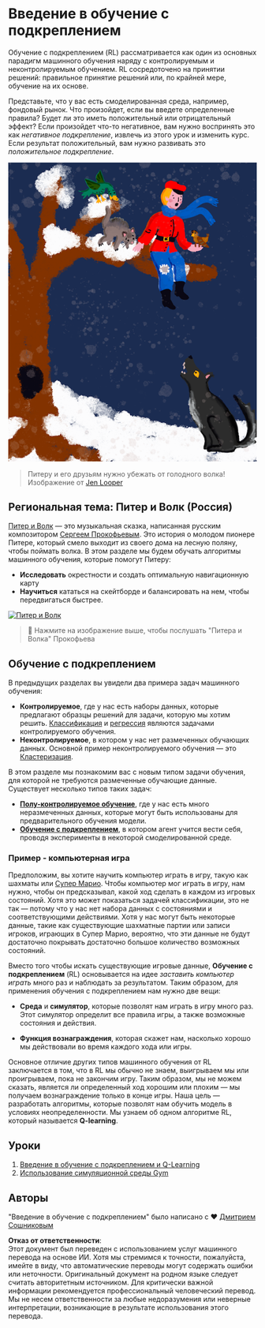 # Введение в обучение с подкреплением

Обучение с подкреплением (RL) рассматривается как один из основных парадигм машинного обучения наряду с контролируемым и неконтролируемым обучением. RL сосредоточено на принятии решений: правильное принятие решений или, по крайней мере, обучение на их основе.

Представьте, что у вас есть смоделированная среда, например, фондовый рынок. Что произойдет, если вы введете определенные правила? Будет ли это иметь положительный или отрицательный эффект? Если произойдет что-то негативное, вам нужно воспринять это как _негативное подкрепление_, извлечь из этого урок и изменить курс. Если результат положительный, вам нужно развивать это _положительное подкрепление_.

![питер и волк](../../../translated_images/peter.779730f9ba3a8a8d9290600dcf55f2e491c0640c785af7ac0d64f583c49b8864.ru.png)

> Питеру и его друзьям нужно убежать от голодного волка! Изображение от [Jen Looper](https://twitter.com/jenlooper)

## Региональная тема: Питер и Волк (Россия)

[Питер и Волк](https://en.wikipedia.org/wiki/Peter_and_the_Wolf) — это музыкальная сказка, написанная русским композитором [Сергеем Прокофьевым](https://en.wikipedia.org/wiki/Sergei_Prokofiev). Это история о молодом пионере Питере, который смело выходит из своего дома на лесную поляну, чтобы поймать волка. В этом разделе мы будем обучать алгоритмы машинного обучения, которые помогут Питеру:

- **Исследовать** окрестности и создать оптимальную навигационную карту
- **Научиться** кататься на скейтборде и балансировать на нем, чтобы передвигаться быстрее.

[![Питер и Волк](https://img.youtube.com/vi/Fmi5zHg4QSM/0.jpg)](https://www.youtube.com/watch?v=Fmi5zHg4QSM)

> 🎥 Нажмите на изображение выше, чтобы послушать "Питера и Волка" Прокофьева

## Обучение с подкреплением

В предыдущих разделах вы увидели два примера задач машинного обучения:

- **Контролируемое**, где у нас есть наборы данных, которые предлагают образцы решений для задачи, которую мы хотим решить. [Классификация](../4-Classification/README.md) и [регрессия](../2-Regression/README.md) являются задачами контролируемого обучения.
- **Неконтролируемое**, в котором у нас нет размеченных обучающих данных. Основной пример неконтролируемого обучения — это [Кластеризация](../5-Clustering/README.md).

В этом разделе мы познакомим вас с новым типом задачи обучения, для которой не требуются размеченные обучающие данные. Существует несколько типов таких задач:

- **[Полу-контролируемое обучение](https://wikipedia.org/wiki/Semi-supervised_learning)**, где у нас есть много неразмеченных данных, которые могут быть использованы для предварительного обучения модели.
- **[Обучение с подкреплением](https://wikipedia.org/wiki/Reinforcement_learning)**, в котором агент учится вести себя, проводя эксперименты в некоторой смоделированной среде.

### Пример - компьютерная игра

Предположим, вы хотите научить компьютер играть в игру, такую как шахматы или [Супер Марио](https://wikipedia.org/wiki/Super_Mario). Чтобы компьютер мог играть в игру, нам нужно, чтобы он предсказывал, какой ход сделать в каждом из игровых состояний. Хотя это может показаться задачей классификации, это не так — потому что у нас нет набора данных с состояниями и соответствующими действиями. Хотя у нас могут быть некоторые данные, такие как существующие шахматные партии или записи игроков, играющих в Супер Марио, вероятно, что эти данные не будут достаточно покрывать достаточно большое количество возможных состояний.

Вместо того чтобы искать существующие игровые данные, **Обучение с подкреплением** (RL) основывается на идее *заставить компьютер играть* много раз и наблюдать за результатом. Таким образом, для применения обучения с подкреплением нам нужно две вещи:

- **Среда** и **симулятор**, которые позволят нам играть в игру много раз. Этот симулятор определит все правила игры, а также возможные состояния и действия.

- **Функция вознаграждения**, которая скажет нам, насколько хорошо мы действовали во время каждого хода или игры.

Основное отличие других типов машинного обучения от RL заключается в том, что в RL мы обычно не знаем, выигрываем мы или проигрываем, пока не закончим игру. Таким образом, мы не можем сказать, является ли определенный ход хорошим или плохим — мы получаем вознаграждение только в конце игры. Наша цель — разработать алгоритмы, которые позволят нам обучить модель в условиях неопределенности. Мы узнаем об одном алгоритме RL, который называется **Q-learning**.

## Уроки

1. [Введение в обучение с подкреплением и Q-Learning](1-QLearning/README.md)
2. [Использование симуляционной среды Gym](2-Gym/README.md)

## Авторы

"Введение в обучение с подкреплением" было написано с ♥️ [Дмитрием Сошниковым](http://soshnikov.com)

**Отказ от ответственности**:  
Этот документ был переведен с использованием услуг машинного перевода на основе ИИ. Хотя мы стремимся к точности, пожалуйста, имейте в виду, что автоматические переводы могут содержать ошибки или неточности. Оригинальный документ на родном языке следует считать авторитетным источником. Для критически важной информации рекомендуется профессиональный человеческий перевод. Мы не несем ответственности за любые недоразумения или неверные интерпретации, возникающие в результате использования этого перевода.